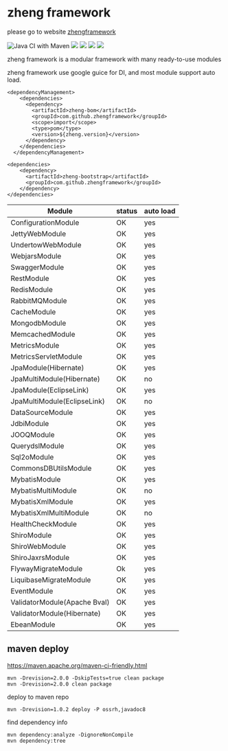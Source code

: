 # zheng framework

please go to website [zhengframework](https://zhengframework.github.io/zhengframework/)

![Java CI with Maven](https://github.com/zhengframework/zhengframework/workflows/Java%20CI%20with%20Maven/badge.svg)
[![][maven img]][maven]
[![][release img]][release]
[![][snapshot img]][snapshot]
[![][license img]][license]

[maven]:http://search.maven.org/#search|gav|1|g:"com.github.zhengframework"%20AND%20a:"zheng-core"
[maven img]:https://maven-badges.herokuapp.com/maven-central/com.github.zhengframework/zheng-bootstrap/badge.svg

[snapshot]:https://github.com/zhengframework/zhengframework
[snapshot img]:https://img.shields.io/nexus/s/com.github.zhengframework/zheng-core?server=https%3A%2F%2Foss.sonatype.org

[release]:https://github.com/zhengframework/zhengframework/releases
[release img]:https://img.shields.io/github/v/release/zhengframework/zhengframework.svg

[license]:LICENSE.txt
[license img]:https://img.shields.io/badge/License-Apache%202-blue.svg


zheng framework is a modular framework with many ready-to-use modules

zheng framework use google guice for DI, and most module support auto load.


```
<dependencyManagement>
    <dependencies>
      <dependency>
        <artifactId>zheng-bom</artifactId>
        <groupId>com.github.zhengframework</groupId>
        <scope>import</scope>
        <type>pom</type>
        <version>${zheng.version}</version>
      </dependency>
    </dependencies>
  </dependencyManagement>

<dependencies>
    <dependency>
      <artifactId>zheng-bootstrap</artifactId>
      <groupId>com.github.zhengframework</groupId>
    </dependency>
</dependencies>
```

| Module      | status      | auto load   |
| ----------- | ----------- | ----------- |
| ConfigurationModule  | OK      | yes |
| JettyWebModule  | OK      | yes |
| UndertowWebModule | OK    | yes |
| WebjarsModule | OK    | yes |
| SwaggerModule | OK    | yes |
| RestModule | OK    | yes |
| RedisModule | OK    | yes |
| RabbitMQModule | OK    | yes |
| CacheModule | OK    | yes |
| MongodbModule | OK    | yes |
| MemcachedModule | OK    | yes |
| MetricsModule | OK    | yes |
| MetricsServletModule | OK    | yes |
| JpaModule(Hibernate) | OK    | yes |
| JpaMultiModule(Hibernate) | OK    | no |
| JpaModule(EclipseLink) | OK    | yes |
| JpaMultiModule(EclipseLink) | OK    | no |
| DataSourceModule | OK    | yes |
| JdbiModule | OK    | yes |
| JOOQModule | OK    | yes |
| QuerydslModule | OK    | yes |
| Sql2oModule | OK    | yes |
| CommonsDBUtilsModule | OK    | yes |
| MybatisModule | OK    | yes |
| MybatisMultiModule | OK    | no |
| MybatisXmlModule | OK    | yes |
| MybatisXmlMultiModule | OK    | no |
| HealthCheckModule | OK    | yes |
| ShiroModule | OK    | yes |
| ShiroWebModule | OK    | yes |
| ShiroJaxrsModule | OK    | yes |
| FlywayMigrateModule | Ok    | yes |
| LiquibaseMigrateModule | OK    | yes |
| EventModule | OK    | yes |
| ValidatorModule(Apache Bval) | OK    | yes |
| ValidatorModule(Hibernate) | OK    | yes |
| EbeanModule | OK    | yes |



## maven deploy

https://maven.apache.org/maven-ci-friendly.html

```
mvn -Drevision=2.0.0 -DskipTests=true clean package 
mvn -Drevision=2.0.0 clean package 

```

deploy to maven repo
```
mvn -Drevision=1.0.2 deploy -P ossrh,javadoc8
```

find dependency info
```
mvn dependency:analyze -DignoreNonCompile
mvn dependency:tree
```

